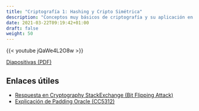 ```yaml
---
title: "Criptografía 1: Hashing y Cripto Simétrica"
description: "Conceptos muy básicos de criptografía y su aplicación en problemas de CTF"
date: 2021-03-22T09:19:42+01:00
draft: false
weight: 50
---
```


{{< youtube jQaWe4L2O8w >}}

[Diapositivas (PDF)](cripto-1.pdf)

## Enlaces útiles

* [Respuesta en Cryptography StackExchange (Bit Flipping Attack)](https://crypto.stackexchange.com/questions/66085/bit-flipping-attack-on-cbc-mode)
* [Explicación de Padding Oracle (CC5312)](https://users.dcc.uchile.cl/~eriveros/cc5312/anexos/padding-oracle/)